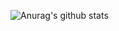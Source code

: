 
![Anurag's github stats](https://github-readme-stats.vercel.app/api?username=anuraghazra&show_icons=true&theme=radical)


